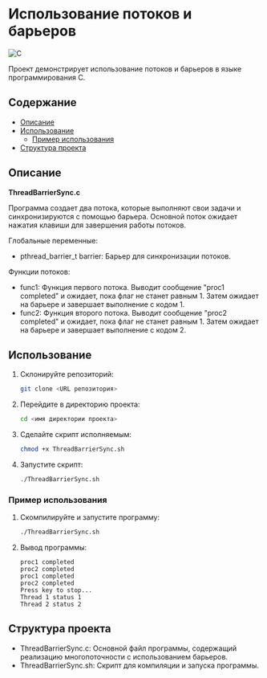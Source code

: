 # Использование потоков и барьеров
![C](https://img.shields.io/badge/C-blue.svg)

Проект демонстрирует использование потоков и барьеров в языке программирования C. 

## Содержание

- [Описание](#описание)
- [Использование](#использование)
  - [Пример использования](#пример-использования)
- [Структура проекта](#структура-проекта)

## Описание

**ThreadBarrierSync.c**

Программа создает два потока, которые выполняют свои задачи и синхронизируются с помощью барьера. Основной поток ожидает нажатия клавиши для завершения работы потоков.

Глобальные переменные:
  - pthread_barrier_t barrier: Барьер для синхронизации потоков.
    
Функции потоков:
  - func1: Функция первого потока. Выводит сообщение "proc1 completed" и ожидает, пока флаг не станет равным 1. Затем ожидает на барьере и завершает выполнение с кодом 1.
  - func2: Функция второго потока. Выводит сообщение "proc2 completed" и ожидает, пока флаг не станет равным 1. Затем ожидает на барьере и завершает выполнение с кодом 2.

## Использование

1. Склонируйте репозиторий:
    ```sh
    git clone <URL репозитория>
    ```
2. Перейдите в директорию проекта:
    ```sh
    cd <имя директории проекта>
    ```
3. Сделайте скрипт исполняемым:
    ```sh
    chmod +x ThreadBarrierSync.sh
    ```
4. Запустите скрипт:
    ```sh
    ./ThreadBarrierSync.sh
    ```

### Пример использования

1. Скомпилируйте и запустите программу:
    ```sh
    ./ThreadBarrierSync.sh
    ```
2. Вывод программы:
    ```
    proc1 completed
    proc2 completed
    proc1 completed
    proc2 completed
    Press key to stop...
    Thread 1 status 1
    Thread 2 status 2
    ```

## Структура проекта

- ThreadBarrierSync.c: Основной файл программы, содержащий реализацию многопоточности с использованием барьеров.
- ThreadBarrierSync.sh: Скрипт для компиляции и запуска программы.
